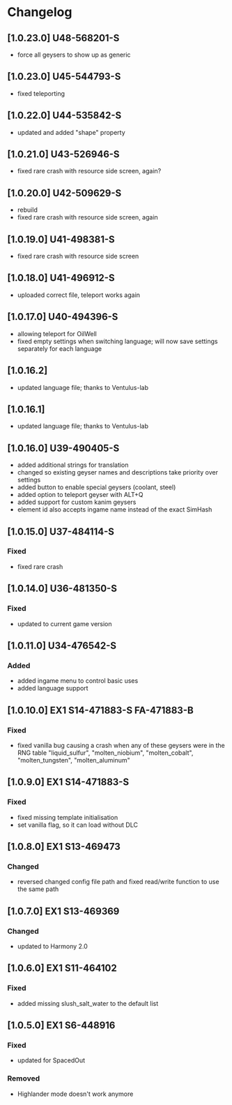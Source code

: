 # Changelog

## [1.0.23.0] U48-568201-S
- force all geysers to show up as generic

## [1.0.23.0] U45-544793-S
- fixed teleporting

## [1.0.22.0] U44-535842-S
- updated and added "shape" property

## [1.0.21.0] U43-526946-S
- fixed rare crash with resource side screen, again?

## [1.0.20.0] U42-509629-S
- rebuild
- fixed rare crash with resource side screen, again

## [1.0.19.0] U41-498381-S
- fixed rare crash with resource side screen

## [1.0.18.0] U41-496912-S
- uploaded correct file, teleport works again

## [1.0.17.0] U40-494396-S
- allowing teleport for OilWell
- fixed empty settings when switching language; will now save settings separately for each language

## [1.0.16.2]
- updated language file; thanks to Ventulus-lab

## [1.0.16.1]
- updated language file; thanks to Ventulus-lab

## [1.0.16.0] U39-490405-S
- added additional strings for translation
- changed so existing geyser names and descriptions take priority over settings
- added button to enable special geysers (coolant, steel)
- added option to teleport geyser with ALT+Q
- added support for custom kanim geysers
- element id also accepts ingame name instead of the exact SimHash

## [1.0.15.0] U37-484114-S

### Fixed
- fixed rare crash

## [1.0.14.0] U36-481350-S

### Fixed
- updated to current game version

## [1.0.11.0] U34-476542-S

### Added
- added ingame menu to control basic uses
- added language support

## [1.0.10.0] EX1 S14-471883-S FA-471883-B

### Fixed
- fixed vanilla bug causing a crash when any of these geysers were in the RNG table "liquid_sulfur", "molten_niobium", "molten_cobalt", "molten_tungsten", "molten_aluminum"

## [1.0.9.0] EX1 S14-471883-S

### Fixed
- fixed missing template initialisation
- set vanilla flag, so it can load without DLC

## [1.0.8.0] EX1 S13-469473

### Changed
- reversed changed config file path and fixed read/write function to use the same path

## [1.0.7.0] EX1 S13-469369

### Changed
- updated to Harmony 2.0

## [1.0.6.0] EX1 S11-464102

### Fixed
- added missing slush_salt_water to the default list

## [1.0.5.0] EX1 S6-448916

### Fixed
- updated for SpacedOut

### Removed
- Highlander mode doesn't work anymore
